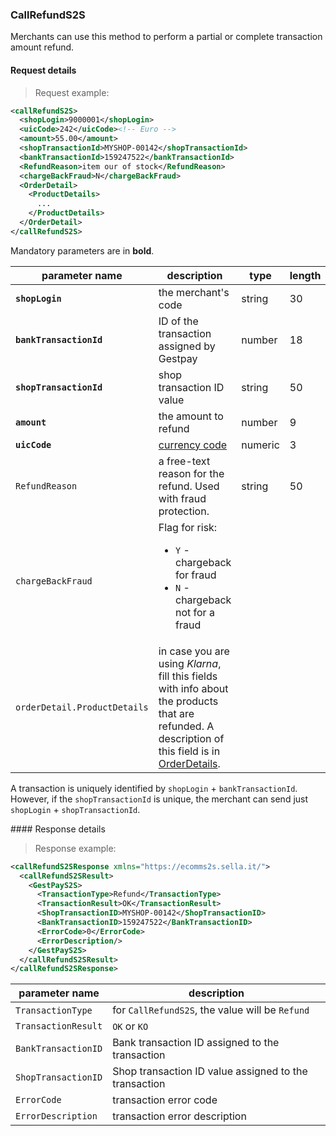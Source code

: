 ### CallRefundS2S

Merchants can use this method to perform a partial or complete transaction amount refund.

#### Request details

> Request example: 

```xml
<callRefundS2S>
  <shopLogin>9000001</shopLogin>
  <uicCode>242</uicCode><!-- Euro -->
  <amount>55.00</amount>
  <shopTransactionId>MYSHOP-00142</shopTransactionId>
  <bankTransactionId>159247522</bankTransactionId>
  <RefundReason>item our of stock</RefundReason>
  <chargeBackFraud>N</chargeBackFraud>
  <OrderDetail>
    <ProductDetails>
      ...
    </ProductDetails>
  </OrderDetail>
</callRefundS2S>
```

Mandatory parameters are in **bold**.

| parameter name | description | type | length | 
| -------------- | ----------- | -----|--------| 
| **`shopLogin`** | the merchant's code | string | 30 |  
| **`bankTransactionId`** | ID of the transaction assigned by Gestpay | number | 18
| **`shopTransactionId`** | shop transaction ID value | string | 50
| **`amount`** | the amount to refund | number | 9 
| **`uicCode`** | [currency code](#currency-codes) | numeric | 3 
| `RefundReason` | a free-text reason for the refund. Used with fraud protection. | string | 50 
| `chargeBackFraud` | Flag for risk: <ul><li>`Y` - chargeback for fraud</li><li>`N` - chargeback not for a fraud</li></ul>
| `orderDetail.ProductDetails` | in case you are using _Klarna_, fill this fields with info about the products that are refunded. A description of this field is in [OrderDetails](#orderdetails). 

<aside class="active">
A transaction is uniquely identified by <code>shopLogin</code> + <code>bankTransactionId</code>. However, if the <code>shopTransactionId</code> is unique, the merchant can send just <code>shopLogin</code> + <code>shopTransactionId</code>. 
</aside>

#### Response details 

> Response example: 

```xml
<callRefundS2SResponse xmlns="https://ecomms2s.sella.it/">
  <callRefundS2SResult>
    <GestPayS2S>
      <TransactionType>Refund</TransactionType>
      <TransactionResult>OK</TransactionResult>
      <ShopTransactionID>MYSHOP-00142</ShopTransactionID>
      <BankTransactionID>159247522</BankTransactionID>
      <ErrorCode>0</ErrorCode>
      <ErrorDescription/>
    </GestPayS2S>
  </callRefundS2SResult>
</callRefundS2SResponse>
```

| parameter name | description |  
| -------------- | ----------- | 
| `TransactionType` | for `CallRefundS2S`, the value will be `Refund` | 
| `TransactionResult` | `OK` or `KO` | 
| `BankTransactionID` | Bank transaction ID assigned to the transaction 
| `ShopTransactionID` | Shop transaction ID value assigned to the transaction
| `ErrorCode` | transaction error code | 
| `ErrorDescription` | transaction error description

